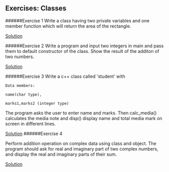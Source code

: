 ## Exercises: Classes

######Exercise 1
Write a class having two private variables and one member function which will return the area of the rectangle.

[Solution](../code/7.Classes/e_7.1.cpp)


######Exercise 2
Write a program and input two integers in main and pass them to default constructor of the class. Show the result of the additon of two numbers.

[Solution](../code/7.Classes/e_7.2.cpp)

######Exercise 3
Write a c++ class called 'student' with
```
Data members:

name(char type),

marks1,marks2 (integer type)

```

The program asks the user to enter name and marks.
Then calc_media() calculates the media note and disp() display name and total media mark on screen in different lines.

[Solution](../code/7.Classes/e_7.3.cpp)
######Exercise 4

Perform addition operation on complex data using class and object. The program should ask for real and imaginary part of two complex numbers, and display the real and imaginary parts of their sum.

[Solution](../code/7.Classes/e_7.4.cpp)
